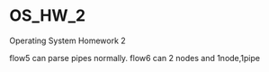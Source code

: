 # OS_HW_2
Operating System Homework 2

flow5 can parse pipes normally.
flow6 can 2 nodes and 1node,1pipe
